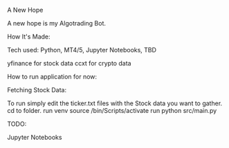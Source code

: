 A New Hope

A new hope is my Algotrading Bot.

How It's Made:

Tech used: Python, MT4/5, Jupyter Notebooks, TBD

yfinance for stock data
ccxt for crypto data

How to run application for now:

Fetching Stock Data:

To run simply edit the ticker.txt files with the Stock data you want to gather.
cd to folder.
run venv source /bin/Scripts/activate
run python src/main.py



TODO:

Jupyter Notebooks